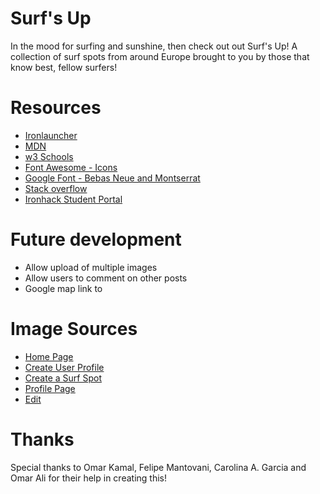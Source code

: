 # Surf's Up

In the mood for surfing and sunshine, then check out out Surf's Up! 
A collection of surf spots from around Europe brought to you by those that know best, fellow surfers!


# Resources

- [Ironlauncher](https://www.npmjs.com/package/ironlauncher)
- [MDN](https://developer.mozilla.org/en-US/)
- [w3 Schools](https://www.w3schools.com/graphics/game_components.asp)
- [Font Awesome - Icons](https://fontawesome.com/)
- [Google Font - Bebas Neue and Montserrat](https://fonts.google.com/specimen/Bebas+Neue?preview.text=Home%20%20%20%20All%20Surf%20Spots&preview.text_type=custom&category=Display,Handwriting)
- [Stack overflow](https://stackoverflow.com/)
- [Ironhack Student Portal](https://next.ironhack.com/us/en/web-development)

# Future development

- Allow upload of multiple images
- Allow users to comment on other posts
- Google map link to 

# Image Sources

- [Home Page](https://unsplash.com/photos/-JXrMLIg91g?utm_source=unsplash&utm_medium=referral&utm_content=creditShareLink)
- [Create User Profile](https://unsplash.com/photos/Dq5P6eWZXNY)
- [Create a Surf Spot](https://unsplash.com/photos/QT-l619id6w)
- [Profile Page](https://unsplash.com/photos/2FFh56Q9jWs)
- [Edit](https://unsplash.com/photos/4BdKzNt1TKA)

# Thanks

Special thanks to Omar Kamal, Felipe Mantovani, Carolina A. Garcia and Omar Ali for their help in creating this!


